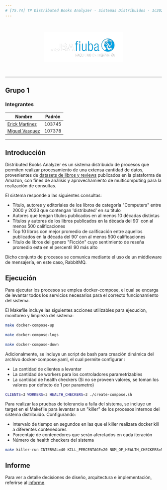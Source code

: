 ```yaml
---
# [75.74] TP Distributed Books Analyzer - Sistemas Distribuidos - 1c2024
---
```


<br>
<p align="center">
  <img src="https://raw.githubusercontent.com/MiguelV5/MiguelV5/main/misc/logofiubatransparent_partialwhite.png" width="50%"/>
</p>
<br>

---

## Grupo 1

### Integrantes

| Nombre                                        | Padrón |
| --------------------------------------------- | ------ |
| [Erick Martinez](https://github.com/erick12m) | 103745 |
| [Miguel Vasquez](https://github.com/MiguelV5) | 107378 |

---

## Introducción

Distributed Books Analyzer es un sistema distribuido de procesos que permiten realizar procesamiento de una extensa cantidad de datos, provenientes de [datasets de libros y reviews](https://www.kaggle.com/datasets/mohamedbakhet/amazon-books-reviews) publicados en la plataforma de Amazon, con fines de análisis y aprovechamiento de multicomputing para la realización de consultas.

El sistema responde a las siguientes consultas:

- Título, autores y editoriales de los libros de categoría "Computers" entre 2000 y 2023 que contengan 'distributed' en su título
- Autores que tengan títulos publicados en al menos 10 décadas distintas
- Títulos y autores de los libros publicados en la década del 90' con al menos 500 calificaciones
- Top 10 libros con mejor promedio de calificación entre aquellos publicados en la década del 90’ con al menos 500 calificaciones
- Título de libros del genero "Ficción" cuyo sentimiento de reseña promedio esta en el percentil 90 más alto

Dicho conjunto de procesos se comunica mediante el uso de un middleware de mensajería, en este caso, RabbitMQ.

## Ejecución

Para ejecutar los procesos se emplea docker-compose, el cual se encarga de levantar todos los servicios necesarios para el correcto funcionamiento del sistema.

El Makefile incluye las siguientes acciones utilizables para ejecucion, monitoreo y limpieza del sistema:

```bash
make docker-compose-up
```

```bash
make docker-compose-logs
```

```bash
make docker-compose-down
```

Adicionalmente, se incluye un script de bash para creación dinámica del archivo docker-compose.yaml, el cual permite configurar :

- La cantidad de clientes a levantar
- La cantidad de workers para los controladores parametrizables
- La cantidad de health checkers
  (Si no se proveen valores, se toman los valores por defecto de 1 por parametro)

```bash
CLIENTS=3 WORKERS=3 HEALTH_CHECKERS=3 ./create-compose.sh
```

Para realizar las pruebas de tolerancia a falla del sistema, se incluye un target en el Makefile para levantar a un "killer" de los procesos internos del sistema distribuido. Configurando:

- Intervalo de tiempo en segundos en las que el killer realizara docker kill a diferentes contenedores
- Porcentaje de contenedores que serán aferctados en cada iteración
- Número de health checkers del sistema

```bash
make killer-run INTERVAL=40 KILL_PERCENTAGE=20 NUM_OF_HEALTH_CHECKERS=5
```

## Informe

Para ver a detalle decisiones de diseño, arquitectura e implementación, referirse al [informe](https://github.com/erick12m/distributed-books-analyzer/blob/main/informe.pdf).
